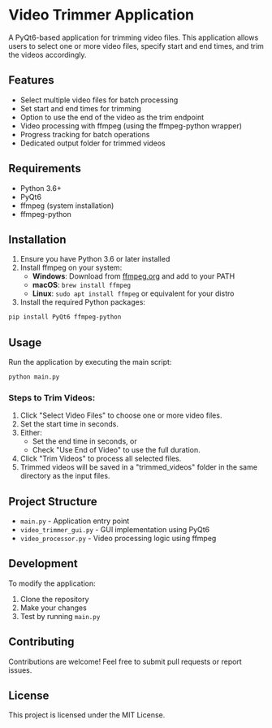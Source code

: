 # Video Trimmer Application

A PyQt6-based application for trimming video files. This application allows users to select one or more video files, specify start and end times, and trim the videos accordingly.

## Features

- Select multiple video files for batch processing
- Set start and end times for trimming
- Option to use the end of the video as the trim endpoint
- Video processing with ffmpeg (using the ffmpeg-python wrapper)
- Progress tracking for batch operations
- Dedicated output folder for trimmed videos

## Requirements

- Python 3.6+
- PyQt6
- ffmpeg (system installation)
- ffmpeg-python

## Installation

1. Ensure you have Python 3.6 or later installed
2. Install ffmpeg on your system:
   - **Windows**: Download from [ffmpeg.org](https://ffmpeg.org/download.html) and add to your PATH
   - **macOS**: `brew install ffmpeg`
   - **Linux**: `sudo apt install ffmpeg` or equivalent for your distro
3. Install the required Python packages:

```bash
pip install PyQt6 ffmpeg-python
```

## Usage

Run the application by executing the main script:

```bash
python main.py
```

### Steps to Trim Videos:

1. Click "Select Video Files" to choose one or more video files.
2. Set the start time in seconds.
3. Either:
   - Set the end time in seconds, or
   - Check "Use End of Video" to use the full duration.
4. Click "Trim Videos" to process all selected files.
5. Trimmed videos will be saved in a "trimmed_videos" folder in the same directory as the input files.

## Project Structure

- `main.py` - Application entry point
- `video_trimmer_gui.py` - GUI implementation using PyQt6
- `video_processor.py` - Video processing logic using ffmpeg

## Development

To modify the application:

1. Clone the repository
2. Make your changes
3. Test by running `main.py`

## Contributing

Contributions are welcome! Feel free to submit pull requests or report issues.

## License

This project is licensed under the MIT License.
